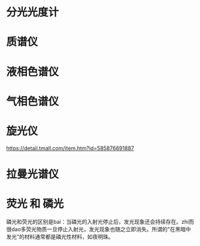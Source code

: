 # 分光光度计


# 质谱仪



# 液相色谱仪



# 气相色谱仪


# 旋光仪

https://detail.tmall.com/item.htm?id=585876691887


# 拉曼光谱仪



# 荧光 和 磷光
磷光和荧光的区别是bai：当磷光的入射光停止后，发光现象还会持续存在。zhi而很dao多荧光物质一旦停止入射光，发光现象也随之立即消失。所谓的"在黑暗中发光"的材料通常都是磷光性材料，如夜明珠。


